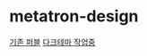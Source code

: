 # metatron-design

[기존 퍼블](https://metatron-app.github.io/metatron-design/html/@index.html)
[다크테마 작업중](https://metatron-app.github.io/metatron-design/test/html/@index.html)
